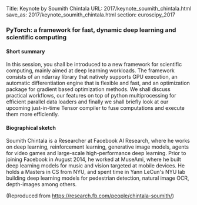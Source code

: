 Title: Keynote by Soumith Chintala
URL: 2017/keynote_soumith_chintala.html
save_as: 2017/keynote_soumith_chintala.html
section: euroscipy_2017


### PyTorch: a framework for fast, dynamic deep learning and scientific computing

#### Short summary

In this session, you shall be introduced to a new framework for scientific computing, mainly
aimed at deep learning workloads. The framework consists of an ndarray library that natively
supports GPU execution, an automatic differentiation engine that is flexible and fast, and
an optimization package for gradient based optimization methods. We shall discuss practical
workflows, our features on top of python multiprocessing for efficient parallel data loaders
and finally we shall briefly look at our upcoming just-in-time Tensor compiler to fuse
computations and execute them more efficiently.

#### Biographical sketch

Soumith Chintala is a Researcher at Facebook AI Research, where he works on deep learning,
reinforcement learning, generative image models, agents for video games and large-scale
high-performance deep learning. Prior to joining Facebook in August 2014, he worked at
MuseAmi, where he built deep learning models for music and vision targeted at mobile
devices. He holds a Masters in CS from NYU, and spent time in Yann LeCun's NYU lab building
deep learning models for pedestrian detection, natural image OCR, depth-images among others.

(Reproduced from <https://research.fb.com/people/chintala-soumith/>)

